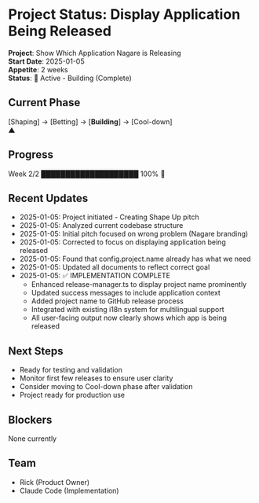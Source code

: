 # Project Status: Display Application Being Released

**Project**: Show Which Application Nagare is Releasing\
**Start Date**: 2025-01-05\
**Appetite**: 2 weeks\
**Status**: 🌿 Active - Building (Complete)

## Current Phase

[Shaping] → [Betting] → [**Building**] → [Cool-down]\
▲

## Progress

Week 2/2 ████████████████████ 100% 🌿

## Recent Updates

- 2025-01-05: Project initiated - Creating Shape Up pitch
- 2025-01-05: Analyzed current codebase structure
- 2025-01-05: Initial pitch focused on wrong problem (Nagare branding)
- 2025-01-05: Corrected to focus on displaying application being released
- 2025-01-05: Found that config.project.name already has what we need
- 2025-01-05: Updated all documents to reflect correct goal
- 2025-01-05: ✅ IMPLEMENTATION COMPLETE
  - Enhanced release-manager.ts to display project name prominently
  - Updated success messages to include application context
  - Added project name to GitHub release process
  - Integrated with existing i18n system for multilingual support
  - All user-facing output now clearly shows which app is being released

## Next Steps

- Ready for testing and validation
- Monitor first few releases to ensure user clarity
- Consider moving to Cool-down phase after validation
- Project ready for production use

## Blockers

None currently

## Team

- Rick (Product Owner)
- Claude Code (Implementation)
